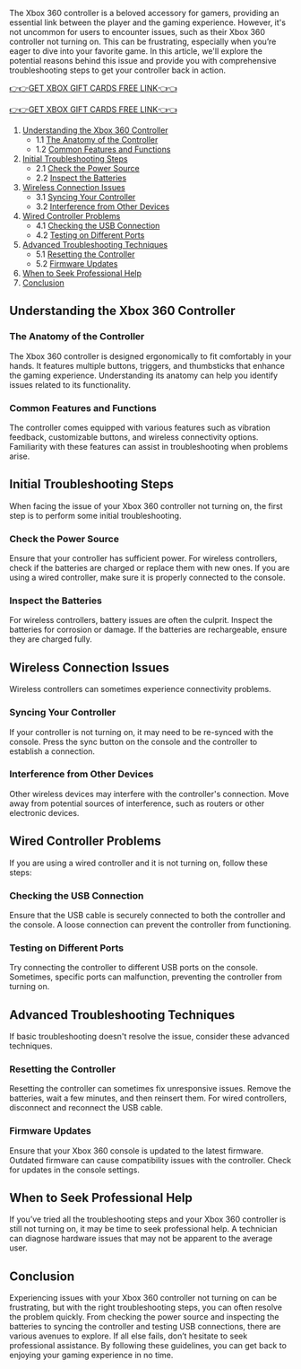 The Xbox 360 controller is a beloved accessory for gamers, providing an essential link between the player and the gaming experience. However, it's not uncommon for users to encounter issues, such as their Xbox 360 controller not turning on. This can be frustrating, especially when you’re eager to dive into your favorite game. In this article, we'll explore the potential reasons behind this issue and provide you with comprehensive troubleshooting steps to get your controller back in action.

[👉👉GET XBOX GIFT CARDS FREE LINK👈👈](http://todaylink.site/freegiftcard/)

 
[👉👉GET XBOX GIFT CARDS FREE LINK👈👈](http://todaylink.site/freegiftcard/)

1. [Understanding the Xbox 360 Controller](#understanding-the-xbox-360-controller)
   - 1.1 [The Anatomy of the Controller](#the-anatomy-of-the-controller)
   - 1.2 [Common Features and Functions](#common-features-and-functions)
2. [Initial Troubleshooting Steps](#initial-troubleshooting-steps)
   - 2.1 [Check the Power Source](#check-the-power-source)
   - 2.2 [Inspect the Batteries](#inspect-the-batteries)
3. [Wireless Connection Issues](#wireless-connection-issues)
   - 3.1 [Syncing Your Controller](#syncing-your-controller)
   - 3.2 [Interference from Other Devices](#interference-from-other-devices)
4. [Wired Controller Problems](#wired-controller-problems)
   - 4.1 [Checking the USB Connection](#checking-the-usb-connection)
   - 4.2 [Testing on Different Ports](#testing-on-different-ports)
5. [Advanced Troubleshooting Techniques](#advanced-troubleshooting-techniques)
   - 5.1 [Resetting the Controller](#resetting-the-controller)
   - 5.2 [Firmware Updates](#firmware-updates)
6. [When to Seek Professional Help](#when-to-seek-professional-help)
7. [Conclusion](#conclusion)

## Understanding the Xbox 360 Controller

### The Anatomy of the Controller

The Xbox 360 controller is designed ergonomically to fit comfortably in your hands. It features multiple buttons, triggers, and thumbsticks that enhance the gaming experience. Understanding its anatomy can help you identify issues related to its functionality.

### Common Features and Functions

The controller comes equipped with various features such as vibration feedback, customizable buttons, and wireless connectivity options. Familiarity with these features can assist in troubleshooting when problems arise.

## Initial Troubleshooting Steps

When facing the issue of your Xbox 360 controller not turning on, the first step is to perform some initial troubleshooting.

### Check the Power Source

Ensure that your controller has sufficient power. For wireless controllers, check if the batteries are charged or replace them with new ones. If you are using a wired controller, make sure it is properly connected to the console.

### Inspect the Batteries

For wireless controllers, battery issues are often the culprit. Inspect the batteries for corrosion or damage. If the batteries are rechargeable, ensure they are charged fully.

## Wireless Connection Issues

Wireless controllers can sometimes experience connectivity problems.

### Syncing Your Controller

If your controller is not turning on, it may need to be re-synced with the console. Press the sync button on the console and the controller to establish a connection.

### Interference from Other Devices

Other wireless devices may interfere with the controller's connection. Move away from potential sources of interference, such as routers or other electronic devices.

## Wired Controller Problems

If you are using a wired controller and it is not turning on, follow these steps:

### Checking the USB Connection

Ensure that the USB cable is securely connected to both the controller and the console. A loose connection can prevent the controller from functioning.

### Testing on Different Ports

Try connecting the controller to different USB ports on the console. Sometimes, specific ports can malfunction, preventing the controller from turning on.

## Advanced Troubleshooting Techniques

If basic troubleshooting doesn't resolve the issue, consider these advanced techniques.

### Resetting the Controller

Resetting the controller can sometimes fix unresponsive issues. Remove the batteries, wait a few minutes, and then reinsert them. For wired controllers, disconnect and reconnect the USB cable.

### Firmware Updates

Ensure that your Xbox 360 console is updated to the latest firmware. Outdated firmware can cause compatibility issues with the controller. Check for updates in the console settings.

## When to Seek Professional Help

If you’ve tried all the troubleshooting steps and your Xbox 360 controller is still not turning on, it may be time to seek professional help. A technician can diagnose hardware issues that may not be apparent to the average user.

## Conclusion

Experiencing issues with your Xbox 360 controller not turning on can be frustrating, but with the right troubleshooting steps, you can often resolve the problem quickly. From checking the power source and inspecting the batteries to syncing the controller and testing USB connections, there are various avenues to explore. If all else fails, don’t hesitate to seek professional assistance. By following these guidelines, you can get back to enjoying your gaming experience in no time.
